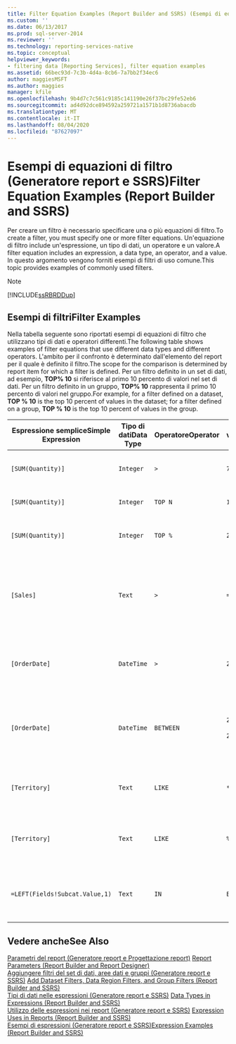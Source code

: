 ```yaml
---
title: Filter Equation Examples (Report Builder and SSRS) (Esempi di equazioni di filtro (Generatore report e SSRS)) | Microsoft Docs
ms.custom: ''
ms.date: 06/13/2017
ms.prod: sql-server-2014
ms.reviewer: ''
ms.technology: reporting-services-native
ms.topic: conceptual
helpviewer_keywords:
- filtering data [Reporting Services], filter equation examples
ms.assetid: 66bec93d-7c3b-4d4a-8cb6-7a7bb2f34ec6
author: maggiesMSFT
ms.author: maggies
manager: kfile
ms.openlocfilehash: 9b4d7c7c561c9185c141190e26f37bc29fe52eb6
ms.sourcegitcommit: ad4d92dce894592a259721a1571b1d8736abacdb
ms.translationtype: MT
ms.contentlocale: it-IT
ms.lasthandoff: 08/04/2020
ms.locfileid: "87627097"
---
```

# <a name="filter-equation-examples-report-builder-and-ssrs"></a><span data-ttu-id="220f5-102">Esempi di equazioni di filtro (Generatore report e SSRS)</span><span class="sxs-lookup"><span data-stu-id="220f5-102">Filter Equation Examples (Report Builder and SSRS)</span></span>
  <span data-ttu-id="220f5-103">Per creare un filtro è necessario specificare una o più equazioni di filtro.</span><span class="sxs-lookup"><span data-stu-id="220f5-103">To create a filter, you must specify one or more filter equations.</span></span> <span data-ttu-id="220f5-104">Un'equazione di filtro include un'espressione, un tipo di dati, un operatore e un valore.</span><span class="sxs-lookup"><span data-stu-id="220f5-104">A filter equation includes an expression, a data type, an operator, and a value.</span></span> <span data-ttu-id="220f5-105">In questo argomento vengono forniti esempi di filtri di uso comune.</span><span class="sxs-lookup"><span data-stu-id="220f5-105">This topic provides examples of commonly used filters.</span></span>  
  
> [!NOTE]  
>  [!INCLUDE[ssRBRDDup](../../includes/ssrbrddup-md.md)]  
  
## <a name="filter-examples"></a><span data-ttu-id="220f5-106">Esempi di filtri</span><span class="sxs-lookup"><span data-stu-id="220f5-106">Filter Examples</span></span>  
 <span data-ttu-id="220f5-107">Nella tabella seguente sono riportati esempi di equazioni di filtro che utilizzano tipi di dati e operatori differenti.</span><span class="sxs-lookup"><span data-stu-id="220f5-107">The following table shows examples of filter equations that use different data types and different operators.</span></span> <span data-ttu-id="220f5-108">L'ambito per il confronto è determinato dall'elemento del report per il quale è definito il filtro.</span><span class="sxs-lookup"><span data-stu-id="220f5-108">The scope for the comparison is determined by report item for which a filter is defined.</span></span> <span data-ttu-id="220f5-109">Per un filtro definito in un set di dati, ad esempio, **TOP% 10** si riferisce al primo 10 percento di valori nel set di dati. Per un filtro definito in un gruppo, **TOP% 10** rappresenta il primo 10 percento di valori nel gruppo.</span><span class="sxs-lookup"><span data-stu-id="220f5-109">For example, for a filter defined on a dataset, **TOP % 10** is the top 10 percent of values in the dataset; for a filter defined on a group, **TOP % 10** is the top 10 percent of values in the group.</span></span>  
  
|<span data-ttu-id="220f5-110">Espressione semplice</span><span class="sxs-lookup"><span data-stu-id="220f5-110">Simple Expression</span></span>|<span data-ttu-id="220f5-111">Tipo di dati</span><span class="sxs-lookup"><span data-stu-id="220f5-111">Data Type</span></span>|<span data-ttu-id="220f5-112">Operatore</span><span class="sxs-lookup"><span data-stu-id="220f5-112">Operator</span></span>|<span data-ttu-id="220f5-113">valore</span><span class="sxs-lookup"><span data-stu-id="220f5-113">Value</span></span>|<span data-ttu-id="220f5-114">Descrizione</span><span class="sxs-lookup"><span data-stu-id="220f5-114">Description</span></span>|  
|-----------------------|---------------|--------------|-----------|-----------------|  
|`[SUM(Quantity)]`|`Integer`|`>`|`7`|<span data-ttu-id="220f5-115">Sono inclusi valori di dati maggiori di 7.</span><span class="sxs-lookup"><span data-stu-id="220f5-115">Includes data values that are greater than 7.</span></span>|  
|`[SUM(Quantity)]`|`Integer`|`TOP N`|`10`|<span data-ttu-id="220f5-116">Include i primi 10 valori di dati.</span><span class="sxs-lookup"><span data-stu-id="220f5-116">Includes the top 10 data values.</span></span>|  
|`[SUM(Quantity)]`|`Integer`|`TOP %`|`20`|<span data-ttu-id="220f5-117">Include il primo 20% di valori di dati.</span><span class="sxs-lookup"><span data-stu-id="220f5-117">Includes the top 20% of data values.</span></span>|  
|`[Sales]`|`Text`|`>`|`=CDec(100)`|<span data-ttu-id="220f5-118">Include tutti i valori di tipo System.Decimal (tipi di dati "money" in SQL) maggiori di 100 dollari.</span><span class="sxs-lookup"><span data-stu-id="220f5-118">Includes all values of type System.Decimal (SQL "money" data types) greater than $100.</span></span>|  
|`[OrderDate]`|`DateTime`|`>`|`2008-01-01`|<span data-ttu-id="220f5-119">Include tutte le date dal 1 gennaio 2008 alla data corrente.</span><span class="sxs-lookup"><span data-stu-id="220f5-119">Includes all dates from January 1, 2008 to the present date.</span></span>|  
|`[OrderDate]`|`DateTime`|`BETWEEN`|`2008-01-01`<br /><br /> `2008-02-01`|<span data-ttu-id="220f5-120">Include le date dal 1 gennaio 2008 al 1 febbraio 2008 compreso.</span><span class="sxs-lookup"><span data-stu-id="220f5-120">Includes dates from January 1, 2008 up to and including February 1, 2008.</span></span>|  
|`[Territory]`|`Text`|`LIKE`|`*east`|<span data-ttu-id="220f5-121">Tutti i nomi di territorio che terminano in "east".</span><span class="sxs-lookup"><span data-stu-id="220f5-121">All territory names that end in "east".</span></span>|  
|`[Territory]`|`Text`|`LIKE`|`%o%th*`|<span data-ttu-id="220f5-122">Tutti i nomi di territorio che iniziano con North e South.</span><span class="sxs-lookup"><span data-stu-id="220f5-122">All territory names that include North and South at the beginning of the name.</span></span>|  
|`=LEFT(Fields!Subcat.Value,1)`|`Text`|`IN`|`B, C, T`|<span data-ttu-id="220f5-123">Tutti i valori di sottocategoria che iniziano con la lettera B, C o T.</span><span class="sxs-lookup"><span data-stu-id="220f5-123">All subcategory values that begin with the letters B, C, or T.</span></span>|  
  
## <a name="see-also"></a><span data-ttu-id="220f5-124">Vedere anche</span><span class="sxs-lookup"><span data-stu-id="220f5-124">See Also</span></span>  
 <span data-ttu-id="220f5-125">[Parametri del report &#40;Generatore report e Progettazione report&#41;](report-parameters-report-builder-and-report-designer.md) </span><span class="sxs-lookup"><span data-stu-id="220f5-125">[Report Parameters &#40;Report Builder and Report Designer&#41;](report-parameters-report-builder-and-report-designer.md) </span></span>  
 <span data-ttu-id="220f5-126">[Aggiungere filtri del set di dati, aree dati e gruppi &#40;Generatore report e SSRS&#41;](add-dataset-filters-data-region-filters-and-group-filters.md) </span><span class="sxs-lookup"><span data-stu-id="220f5-126">[Add Dataset Filters, Data Region Filters, and Group Filters &#40;Report Builder and SSRS&#41;](add-dataset-filters-data-region-filters-and-group-filters.md) </span></span>  
 <span data-ttu-id="220f5-127">[Tipi di dati nelle espressioni &#40;Generatore report e SSRS&#41;](expressions-report-builder-and-ssrs.md) </span><span class="sxs-lookup"><span data-stu-id="220f5-127">[Data Types in Expressions &#40;Report Builder and SSRS&#41;](expressions-report-builder-and-ssrs.md) </span></span>  
 <span data-ttu-id="220f5-128">[Utilizzo delle espressioni nei report &#40;Generatore report e SSRS&#41;](expression-uses-in-reports-report-builder-and-ssrs.md) </span><span class="sxs-lookup"><span data-stu-id="220f5-128">[Expression Uses in Reports &#40;Report Builder and SSRS&#41;](expression-uses-in-reports-report-builder-and-ssrs.md) </span></span>  
 [<span data-ttu-id="220f5-129">Esempi di espressioni &#40;Generatore report e SSRS&#41;</span><span class="sxs-lookup"><span data-stu-id="220f5-129">Expression Examples &#40;Report Builder and SSRS&#41;</span></span>](expression-examples-report-builder-and-ssrs.md)  
  
  
